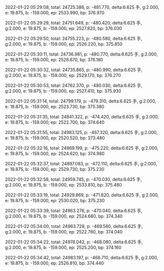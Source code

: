 2022-01-22 05:29:08, total: 24725.386, p: -481.770, delta:6.625 手, g:2.000, e: 19.875, b: -159.000, ep: 2533.990, bp: 376.970

2022-01-22 05:29:29, total: 24751.649, p: -480.420, delta:6.625 手, g:2.000, e: 19.875, b: -159.000, ep: 2527.820, bp: 376.030

2022-01-22 05:29:50, total: 24755.223, p: -480.580, delta:6.625 手, g:2.000, e: 19.875, b: -159.000, ep: 2526.220, bp: 375.850

2022-01-22 05:30:11, total: 24736.981, p: -480.770, delta:6.625 手, g:2.000, e: 19.875, b: -159.000, ep: 2528.670, bp: 376.180

2022-01-22 05:30:32, total: 24735.865, p: -480.990, delta:6.625 手, g:2.000, e: 19.875, b: -159.000, ep: 2529.170, bp: 376.270

2022-01-22 05:30:53, total: 24762.370, p: -480.030, delta:6.625 手, g:2.000, e: 19.875, b: -159.000, ep: 2527.410, bp: 375.930

2022-01-22 05:31:14, total: 24799.179, p: -479.310, delta:6.625 手, g:2.000, e: 19.875, b: -159.000, ep: 2523.730, bp: 375.380

2022-01-22 05:31:35, total: 24841.322, p: -474.420, delta:6.625 手, g:2.000, e: 19.875, b: -159.000, ep: 2522.700, bp: 374.640

2022-01-22 05:31:55, total: 24983.125, p: -467.320, delta:6.625 手, g:2.000, e: 19.875, b: -159.000, ep: 2520.520, bp: 373.480

2022-01-22 05:32:16, total: 24869.199, p: -475.220, delta:6.625 手, g:2.000, e: 19.875, b: -159.000, ep: 2524.620, bp: 374.980

2022-01-22 05:32:37, total: 24897.083, p: -472.110, delta:6.625 手, g:2.000, e: 19.875, b: -159.000, ep: 2529.730, bp: 375.230

2022-01-22 05:32:58, total: 24959.745, p: -470.030, delta:6.625 手, g:2.000, e: 19.875, b: -159.000, ep: 2533.810, bp: 375.480

2022-01-22 05:33:19, total: 24929.869, p: -471.820, delta:6.625 手, g:2.000, e: 19.875, b: -159.000, ep: 2530.020, bp: 375.230

2022-01-22 05:33:39, total: 24963.276, p: -470.040, delta:6.625 手, g:2.000, e: 19.875, b: -159.000, ep: 2524.680, bp: 374.340

2022-01-22 05:34:00, total: 24963.728, p: -469.560, delta:6.625 手, g:2.000, e: 19.875, b: -159.000, ep: 2522.760, bp: 374.040

2022-01-22 05:34:22, total: 24976.042, p: -468.080, delta:6.625 手, g:2.000, e: 19.875, b: -159.000, ep: 2525.200, bp: 374.160

2022-01-22 05:34:42, total: 24983.197, p: -468.710, delta:6.625 手, g:2.000, e: 19.875, b: -159.000, ep: 2526.810, bp: 374.440
